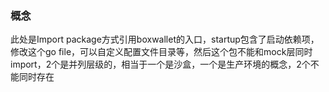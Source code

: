 ### 概念
此处是Import package方式引用boxwallet的入口，startup包含了启动依赖项，修改这个go file，可以自定义配置文件目录等，然后这个包不能和mock层同时import，2个是并列层级的，相当于一个是沙盒，一个是生产环境的概念，2个不能同时存在